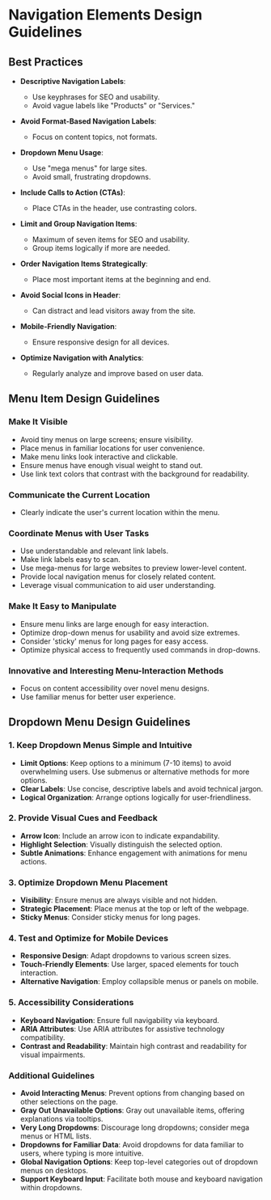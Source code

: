 # Navigation Elements Design Guidelines

## Best Practices

- **Descriptive Navigation Labels**:
  - Use keyphrases for SEO and usability.
  - Avoid vague labels like "Products" or "Services."

- **Avoid Format-Based Navigation Labels**:
  - Focus on content topics, not formats.

- **Dropdown Menu Usage**:
  - Use "mega menus" for large sites.
  - Avoid small, frustrating dropdowns.

- **Include Calls to Action (CTAs)**:
  - Place CTAs in the header, use contrasting colors.

- **Limit and Group Navigation Items**:
  - Maximum of seven items for SEO and usability.
  - Group items logically if more are needed.

- **Order Navigation Items Strategically**:
  - Place most important items at the beginning and end.

- **Avoid Social Icons in Header**:
  - Can distract and lead visitors away from the site.

- **Mobile-Friendly Navigation**:
  - Ensure responsive design for all devices.

- **Optimize Navigation with Analytics**:
  - Regularly analyze and improve based on user data.

## Menu Item Design Guidelines

### Make It Visible
- Avoid tiny menus on large screens; ensure visibility.
- Place menus in familiar locations for user convenience.
- Make menu links look interactive and clickable.
- Ensure menus have enough visual weight to stand out.
- Use link text colors that contrast with the background for readability.

### Communicate the Current Location
- Clearly indicate the user's current location within the menu.

### Coordinate Menus with User Tasks
- Use understandable and relevant link labels.
- Make link labels easy to scan.
- Use mega-menus for large websites to preview lower-level content.
- Provide local navigation menus for closely related content.
- Leverage visual communication to aid user understanding.

### Make It Easy to Manipulate
- Ensure menu links are large enough for easy interaction.
- Optimize drop-down menus for usability and avoid size extremes.
- Consider 'sticky' menus for long pages for easy access.
- Optimize physical access to frequently used commands in drop-downs.

### Innovative and Interesting Menu-Interaction Methods
- Focus on content accessibility over novel menu designs.
- Use familiar menus for better user experience.

## Dropdown Menu Design Guidelines

### 1. Keep Dropdown Menus Simple and Intuitive
- **Limit Options**: Keep options to a minimum (7-10 items) to avoid overwhelming users. Use submenus or alternative methods for more options.
- **Clear Labels**: Use concise, descriptive labels and avoid technical jargon.
- **Logical Organization**: Arrange options logically for user-friendliness.

### 2. Provide Visual Cues and Feedback
- **Arrow Icon**: Include an arrow icon to indicate expandability.
- **Highlight Selection**: Visually distinguish the selected option.
- **Subtle Animations**: Enhance engagement with animations for menu actions.

### 3. Optimize Dropdown Menu Placement
- **Visibility**: Ensure menus are always visible and not hidden.
- **Strategic Placement**: Place menus at the top or left of the webpage.
- **Sticky Menus**: Consider sticky menus for long pages.

### 4. Test and Optimize for Mobile Devices
- **Responsive Design**: Adapt dropdowns to various screen sizes.
- **Touch-Friendly Elements**: Use larger, spaced elements for touch interaction.
- **Alternative Navigation**: Employ collapsible menus or panels on mobile.

### 5. Accessibility Considerations
- **Keyboard Navigation**: Ensure full navigability via keyboard.
- **ARIA Attributes**: Use ARIA attributes for assistive technology compatibility.
- **Contrast and Readability**: Maintain high contrast and readability for visual impairments.

### Additional Guidelines
- **Avoid Interacting Menus**: Prevent options from changing based on other selections on the page.
- **Gray Out Unavailable Options**: Gray out unavailable items, offering explanations via tooltips.
- **Very Long Dropdowns**: Discourage long dropdowns; consider mega menus or HTML lists.
- **Dropdowns for Familiar Data**: Avoid dropdowns for data familiar to users, where typing is more intuitive.
- **Global Navigation Options**: Keep top-level categories out of dropdown menus on desktops.
- **Support Keyboard Input**: Facilitate both mouse and keyboard navigation within dropdowns.
